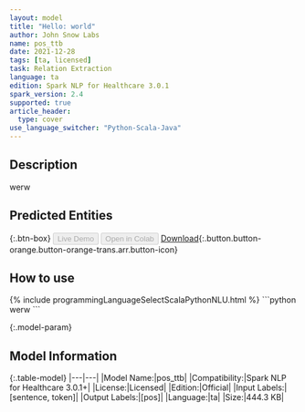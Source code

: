 ```yaml
---
layout: model
title: "Hello: world"
author: John Snow Labs
name: pos_ttb
date: 2021-12-28
tags: [ta, licensed]
task: Relation Extraction
language: ta
edition: Spark NLP for Healthcare 3.0.1
spark_version: 2.4
supported: true
article_header:
  type: cover
use_language_switcher: "Python-Scala-Java"
---
```


## Description

werw

## Predicted Entities



{:.btn-box}
<button class="button button-orange" disabled>Live Demo</button>
<button class="button button-orange" disabled>Open in Colab</button>
[Download](https://s3.amazonaws.com/models-hub-auxdata/clinical/models/pos_ttb_ta_3.0.1_2.4_1640691484266.zip){:.button.button-orange.button-orange-trans.arr.button-icon}

## How to use



<div class="tabs-box" markdown="1">
{% include programmingLanguageSelectScalaPythonNLU.html %}
```python
werw
```

</div>

{:.model-param}
## Model Information

{:.table-model}
|---|---|
|Model Name:|pos_ttb|
|Compatibility:|Spark NLP for Healthcare 3.0.1+|
|License:|Licensed|
|Edition:|Official|
|Input Labels:|[sentence, token]|
|Output Labels:|[pos]|
|Language:|ta|
|Size:|444.3 KB|